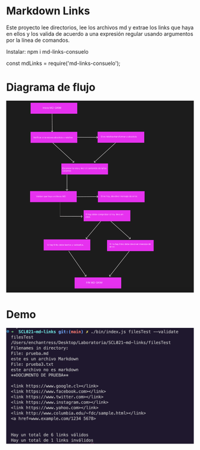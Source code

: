 # Markdown Links

Este proyecto lee directorios, lee los archivos md y extrae los links que haya en ellos y los valida de acuerdo a una expresión regular usando argumentos por la línea de comandos.

Instalar: npm i md-links-consuelo


const mdLinks = require('md-links-consuelo');

# Diagrama de flujo

<img src="img/Diagrama de flujo definitivo.png">

# Demo

<img src="img/Captura de Pantalla 2022-10-20 a la(s) 10.11.26.png">
